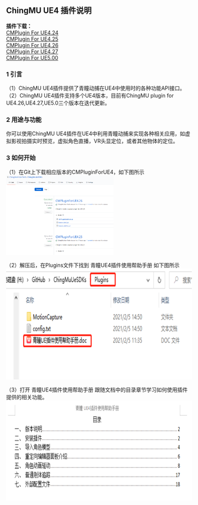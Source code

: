 ## ChingMU UE4 插件说明

**插件下载：**       
[CMPlugin For UE4.24](https://github.com/ChingMuVisionTech/ChingMuUeSDKs/releases/download/ForUE4.24/CMPluginForUE4.24.rar)    
[CMPlugin For UE4.25](https://github.com/ChingMuVisionTech/ChingMuUeSDKs/releases/download/ForUE4.25/CMPluginForUE4.25.rar)    
[CMPlugin For UE4.26](https://github.com/ChingMuVisionTech/ChingMuUeSDKs/releases/download/ForUE4.26/CMPluginForUE4.26.zip)  
[CMPlugin For UE4.27](https://github.com/ChingMuVisionTech/ChingMuUeSDKs/releases/download/UE4.27/CMPluginForUE4.27.zip)   
[CMPlugin For UE5.00](https://github.com/ChingMuVisionTech/ChingMuUeSDKs/releases/download/UE5.0/CMPluginForUE5.0.zip)   

### 1 引言

（1）ChingMU UE4插件提供了青瞳动捕在UE4中使用时的各种功能API接口。<br>
（2）ChingMU UE4插件支持多个UE4版本，目前有ChingMU plugin for UE4.26,UE4.27,UE5.0三个版本在迭代更新。

### 2 用途与功能

你可以使用ChingMU UE4插件在UE4中利用青瞳动捕来实现各种相关应用，如虚拟影视拍摄实时预览，虚拟角色直播，VR头显定位，或者其他物体的定位。

### 3 如何开始

（1）在Git上下载相应版本的CMPluginForUE4，如下图所示<br>
<img src="./imgs/UE4Plugin_description_01.png" width="58%" height="58%" title="Git上下载CMPluginForUE4"/><br>

（2）解压后，在Plugins文件下找到 青瞳UE4插件使用帮助手册 如下图所示<br>
<img src="./imgs/UE4Plugin_description_02.png" width="685px" height="300px" title="打开插件使用帮助文档"/><br>

（3）打开 青瞳UE4插件使用帮助手册 跟随文档中的目录章节学习如何使用插件提供的相关功能。<br>
<img src="./imgs/UE4Plugin_description_03.png" width="730px" height="270px" title="插件使用帮助文档目录"/>

